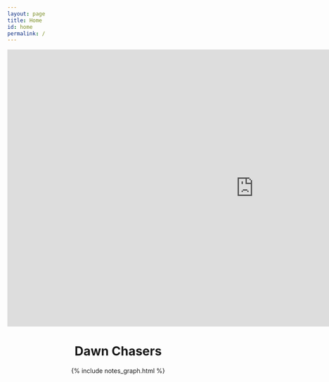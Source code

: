 ```yaml
---
layout: page
title: Home
id: home
permalink: /
---
```


<center>

<iframe width="1120" height="630" src="https://www.youtube.com/embed/cHf6XCefXVQ" title="YouTube video player" frameborder="0" allow="accelerometer; autoplay; clipboard-write; encrypted-media; gyroscope; picture-in-picture" allowfullscreen></iframe>

<h1>Dawn Chasers</h1>


{% include notes_graph.html %}
</center>